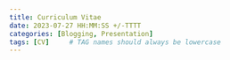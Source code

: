```yaml
---
title: Curriculum Vitae
date: 2023-07-27 HH:MM:SS +/-TTTT
categories: [Blogging, Presentation]
tags: [CV]     # TAG names should always be lowercase
---
```

